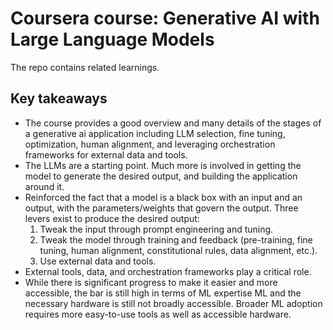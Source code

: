 # Coursera course: Generative AI with Large Language Models
The repo contains related learnings.

## Key takeaways
- The course provides a good overview and many details of the stages of a generative ai application including LLM selection,  fine tuning, optimization, human alignment, and leveraging orchestration frameworks for external data and tools.
- The LLMs are a starting point. Much more is  involved in getting the model to generate the desired output,  and building the application around it. 
- Reinforced the fact that a  model is a black box with an input and an output, with the parameters/weights that govern the output. Three levers exist to produce the desired output:
  1. Tweak the input through prompt engineering and tuning.
  2. Tweak the model through training and feedback (pre-training, fine tuning, human alignment, constitutional rules, data alignment, etc.). 
  3. Use external data and tools.
- External tools, data, and orchestration frameworks play a critical role.
- While there is significant progress to make it easier and more accessible, the bar is still high in terms of ML expertise ML and the necessary hardware is still not broadly accessible. Broader ML adoption requires more easy-to-use tools as well as accessible hardware.

